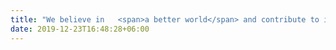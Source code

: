 ```yaml
---
title: "We believe in   <span>a better world</span> and contribute to it <span>as best we can</span>"
date: 2019-12-23T16:48:28+06:00
---
```

